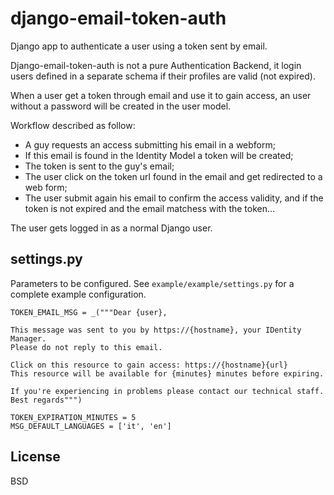 # django-email-token-auth
Django app to authenticate a user using a token sent by email.

Django-email-token-auth is not a pure Authentication Backend, it
login users defined in a separate schema if their profiles are valid (not expired).

When a user get a token through email and use it to gain access, an
user without a password will be created in the user model.

Workflow described as follow:

 - A guy requests an access submitting his email in a webform;
 - If this email is found in the Identity Model a token will be created;
 - The token is sent to the guy's email;
 - The user click on the token url found in the email and get redirected to a web form;
 - The user submit again his email to confirm the access validity, and if the token is not expired and the email matchess with the token...

The user gets logged in as a normal Django user.

settings.py
-----------
Parameters to be configured.
See `example/example/settings.py` for a complete example configuration.

````
TOKEN_EMAIL_MSG = _("""Dear {user},

This message was sent to you by https://{hostname}, your IDentity Manager.
Please do not reply to this email.

Click on this resource to gain access: https://{hostname}{url}
This resource will be available for {minutes} minutes before expiring.

If you're experiencing in problems please contact our technical staff.
Best regards""")

TOKEN_EXPIRATION_MINUTES = 5
MSG_DEFAULT_LANGUAGES = ['it', 'en']
````

License
-------

BSD
